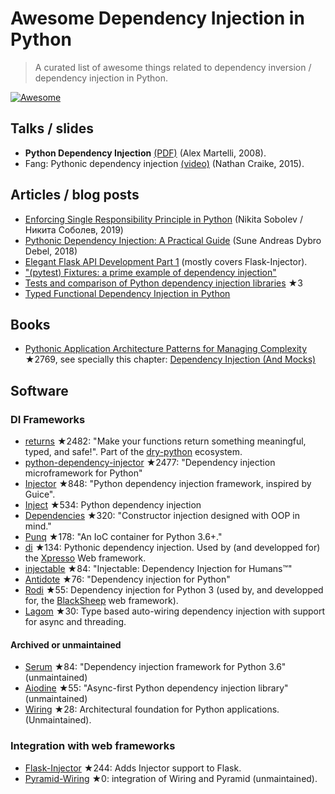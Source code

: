 # Awesome Dependency Injection in Python

> A curated list of awesome things related to dependency inversion / dependency injection in Python.

[![Awesome](https://awesome.re/badge.svg)](https://awesome.re)


## Talks / slides

- **Python Dependency Injection** [(PDF)](http://www.aleax.it/yt_pydi.pdf) (Alex Martelli, 2008).
- Fang: Pythonic dependency injection [(video)](https://www.youtube.com/watch?v=zqRd941NXlI&t=443s) (Nathan Craike, 2015).


## Articles / blog posts

- [Enforcing Single Responsibility Principle in Python](https://sobolevn.me/2019/03/enforcing-srp) (Nikita Sobolev / Никита Соболев, 2019)
- [Pythonic Dependency Injection: A Practical Guide](https://medium.com/@suneandreasdybrodebel/pythonic-dependency-injection-a-practical-guide-83a1b1299280) (Sune Andreas Dybro Debel, 2018)
- [Elegant Flask API Development Part 1](https://christophergs.github.io/python/2018/09/25/elegant-flask-apis-pt-1/) (mostly covers Flask-Injector).
- ["(pytest) Fixtures: a prime example of dependency injection"](https://docs.pytest.org/en/latest/fixture.html#fixtures-a-prime-example-of-dependency-injection)
- [Tests and comparison of Python dependency injection libraries](https://github.com/orsinium/dependency_injectors) ★3
- [Typed Functional Dependency Injection in Python](https://sobolevn.me/2020/02/typed-functional-dependency-injection)


## Books

- [Pythonic Application Architecture Patterns for Managing Complexity](https://github.com/python-leap/book) ★2769, see specially this chapter: [Dependency Injection (And Mocks)](https://github.com/python-leap/book/blob/master/chapter_12_dependency_injection.asciidoc)


## Software

### DI Frameworks

- [returns](https://github.com/dry-python/returns) ★2482: "Make your functions return something meaningful, typed, and safe!". Part of the [dry-python](https://github.com/dry-python) ecosystem.
- [python-dependency-injector](https://github.com/ets-labs/python-dependency-injector) ★2477: "Dependency injection microframework for Python"
- [Injector](https://github.com/alecthomas/injector) ★848: "Python dependency injection framework, inspired by Guice".
- [Inject](https://github.com/ivankorobkov/python-inject) ★534: Python dependency injection
- [Dependencies](https://github.com/proofit404/dependencies) ★320: "Constructor injection designed with OOP in mind."
- [Punq](https://github.com/bobthemighty/punq) ★178: "An IoC container for Python 3.6+."
- [di](https://github.com/adriangb/di) ★134: Pythonic dependency injection. Used by (and developped for) the [Xpresso](https://xpresso-api.dev/) Web framework.
- [injectable](https://github.com/allrod5/injectable) ★84: "Injectable: Dependency Injection for Humans™"
- [Antidote](https://github.com/Finistere/antidote) ★76: "Dependency injection for Python"
- [Rodi](https://github.com/RobertoPrevato/rodi) ★55: Dependency injection for Python 3 (used by, and developped for, the [BlackSheep](https://github.com/Neoteroi/BlackSheep) web framework).
- [Lagom](https://lagom-di.readthedocs.io/en/latest/) ★30: Type based auto-wiring dependency injection with support for async and threading.

#### Archived or unmaintained

- [Serum](https://github.com/suned/serum) ★84: "Dependency injection framework for Python 3.6" (unmaintained)
- [Aiodine](https://github.com/bocadilloproject/aiodine) ★55: "Async-first Python dependency injection library" (unmaintained)
- [Wiring](https://github.com/msiedlarek/wiring) ★28: Architectural foundation for Python applications. (Unmaintained).


### Integration with web frameworks

- [Flask-Injector](https://github.com/alecthomas/flask_injector) ★244: Adds Injector support to Flask.
- [Pyramid-Wiring](https://github.com/veeti/pyramid_wiring) ★0: integration of Wiring and Pyramid (unmaintained).
